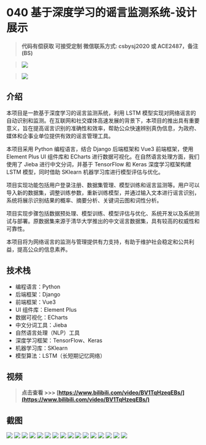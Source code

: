 # 040 基于深度学习的谣言监测系统-设计展示

> **代码有偿获取 可接受定制 微信联系方式: csbysj2020 或 ACE2487，备注(BS)**

> ![](./qrcode2.jpg)

> ![](./qrcode.jpg)

## 介绍

本项目是一款基于深度学习的谣言监测系统，利用 LSTM 模型实现对网络谣言的自动识别和监测。在互联网和社交媒体高速发展的背景下，本项目的推出具有重要意义，旨在提高谣言识别的准确性和效率，帮助公众快速辨别真伪信息，为政府、媒体和企事业单位提供有效的谣言管理工具。

本项目采用 Python 编程语言，结合 Django 后端框架和 Vue3 前端框架，使用 Element Plus UI 组件库和 ECharts 进行数据可视化。在自然语言处理方面，我们使用了 Jieba 进行中文分词，并基于 TensorFlow 和 Keras 深度学习框架构建 LSTM 模型，同时借助 SKlearn 机器学习库进行模型评估与优化。

项目实现功能包括用户登录注册、数据集管理、模型训练和谣言监测等。用户可以导入新的数据集，调整训练参数，重新训练模型，并通过输入文本进行谣言识别，系统将展示识别结果的概率、摘要分析、关键词云图和词性分析。

项目实现步骤包括数据预处理、模型训练、模型评估与优化、系统开发以及系统测试与部署。原数据集来源于清华大学推出的中文谣言数据集，具有较高的权威性和可靠性。

本项目将为网络谣言的监测与管理提供有力支持，有助于维护社会稳定和公共利益，提高公众的信息素养。

## 技术栈

- 编程语言：Python
- 后端框架：Django
- 前端框架：Vue3
- UI 组件库：Element Plus
- 数据可视化：ECharts
- 中文分词工具：Jieba
- 自然语言处理（NLP）工具
- 深度学习框架：TensorFlow、Keras
- 机器学习库：SKlearn
- 模型算法：LSTM（长短期记忆网络）

## 视频

> **点击查看 \>\>\> [https://www.bilibili.com/video/BV1TqHzeqEBs/](https://www.bilibili.com/video/BV1TqHzeqEBs/)**

## 截图

![](./01.png)
![](./02.png)
![](./03.png)
![](./04.png)
![](./05.png)
![](./06.png)
![](./07.png)
![](./08.png)
![](./09.png)
![](./10.png)
![](./11.png)
![](./12.png)
![](./13.png)
![](./14.png)
![](./15.png)
![](./16.png)
